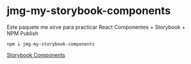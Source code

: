 # jmg-my-storybook-components

Este paquete me sirve para practicar React Componentes + Storybook + NPM Publish


```
npm i jmg-my-storybook-components
```

[Storybook Components](https://github.com/juangonzalezarg/sb-components)

